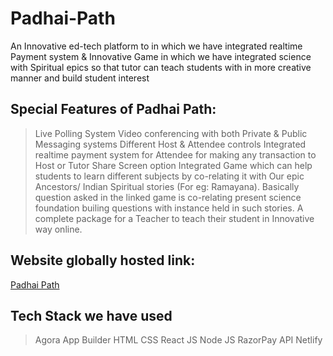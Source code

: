 # Padhai-Path
An Innovative ed-tech platform to in which we have integrated realtime Payment system &amp; Innovative Game in which we have integrated science with Spiritual epics so that tutor can teach students with in more creative manner and build student interest

## Special Features of Padhai Path:
> Live Polling System
> Video conferencing with both Private & Public Messaging systems
> Different Host & Attendee controls
> Integrated realtime payment system for Attendee for making any transaction to Host or Tutor
> Share Screen option
> Integrated Game which can help students to learn different subjects by co-relating it with Our epic Ancestors/ Indian Spiritual stories (For eg: Ramayana). Basically question asked in the linked game is co-relating present science foundation builing questions with instance held in such stories.
> A complete package for a Teacher to teach their student in Innovative way online.

## Website globally hosted link: 
[Padhai Path](https://padhai-path.netlify.app/create)

## Tech Stack we have used
> Agora App Builder
> HTML
> CSS
> React JS
> Node JS
> RazorPay API
> Netlify
